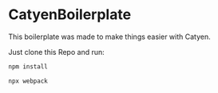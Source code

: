 # CatyenBoilerplate

This boilerplate was made to make things easier with Catyen. 

Just clone this Repo and run:

```bash
npm install
```

```bash
npx webpack
```








